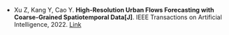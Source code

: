 * Xu Z, Kang Y, Cao Y. <b>High-Resolution Urban Flows Forecasting with Coarse-Grained Spatiotemporal Data[J]</b>. IEEE Transactions on Artificial Intelligence, 2022. [Link](https://ieeexplore.ieee.org/abstract/document/9721618/)
